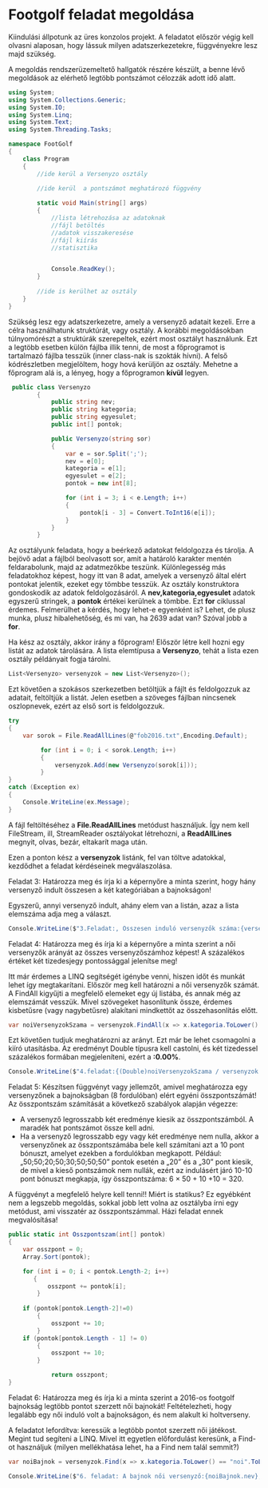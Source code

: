 
# Footgolf feladat megoldása

Kiindulási állpotunk az üres konzolos projekt. A feladatot először végig kell olvasni alaposan, hogy lássuk milyen adatszerkezetekre, függvényekre lesz majd szükség. 

A megoldás rendszerüzemeltető hallgatók részére készült, a benne lévő megoldások az elérhető legtöbb pontszámot célozzák adott idő alatt. 

```c#
using System;
using System.Collections.Generic;
using System.IO;
using System.Linq;
using System.Text;
using System.Threading.Tasks;

namespace FootGolf
{
    class Program
    {        
        //ide kerül a Versenyzo osztály

        //ide kerül  a pontszámot meghatározó függvény
        
        static void Main(string[] args)
        {
            //lista létrehozása az adatoknak
            //fájl betöltés
            //adatok visszakeresése
            //fájl kiírás
            //statisztika


            Console.ReadKey();
        }
        
        //ide is kerülhet az osztály
    }
}

```
Szükség lesz egy adatszerkezetre, amely a versenyző adatait kezeli. Erre a célra használhatunk struktúrát, vagy osztály. A korábbi megoldásokban túlnyomórészt a struktúrák szerepeltek, ezért most osztályt használunk. Ezt a legtöbb esetben külön fájlba illik tenni, de most a főprogramot is tartalmazó fájlba tesszük (inner class-nak is szokták hívni). A felső kódrészletben megjelöltem, hogy hová kerüljön az osztály. Mehetne a főprogram alá is, a lényeg, hogy a főprogramon **kívül** legyen. 

```C#
 public class Versenyzo
        {
            public string nev;
            public string kategoria;
            public string egyesulet;
            public int[] pontok;

            public Versenyzo(string sor)
            {
                var e = sor.Split(';');
                nev = e[0];
                kategoria = e[1];
                egyesulet = e[2];
                pontok = new int[8];

                for (int i = 3; i < e.Length; i++)
                {
                    pontok[i - 3] = Convert.ToInt16(e[i]);
                }
            }           
        }
```
Az osztályunk feladata, hogy a beérkező adatokat feldolgozza és tárolja. A bejövő adat a fájlból beolvasott sor, amit a határoló karakter mentén feldarabolunk, majd az adatmezőkbe teszünk. Különlegesség más feladatokhoz képest, hogy itt van 8 adat, amelyek a versenyző által elért pontokat jelentik, ezeket egy tömbbe tesszük. Az osztály konstruktora gondoskodik az adatok feldolgozásáról.
A **nev,kategoria,egyesulet** adatok egyszerű stringek, a **pontok** értékei kerülnek a tömbbe. Ezt **for** ciklussal érdemes. Felmerülhet a kérdés, hogy lehet-e egyenként is? Lehet, de plusz munka, plusz hibalehetőség, és mi van, ha 2639 adat van? Szóval jobb a **for**.

Ha kész az osztály, akkor irány a főprogram! Először létre kell hozni egy listát az adatok tárolására. A lista elemtípusa a **Versenyzo**, tehát a lista ezen osztály példányait fogja tárolni.

```C#
List<Versenyzo> versenyzok = new List<Versenyzo>();
```

Ezt követően a szokásos szerkezetben betöltjük a fájlt és feldolgozzuk az adatait, feltöltjük a listát. Jelen esetben a szöveges fájlban nincsenek oszlopnevek, ezért az első sort is feldolgozzuk.

```C#
try
{
    var sorok = File.ReadAllLines(@"fob2016.txt",Encoding.Default);

         for (int i = 0; i < sorok.Length; i++)
         {
             versenyzok.Add(new Versenyzo(sorok[i]));
         }
}
catch (Exception ex)
{
    Console.WriteLine(ex.Message);
}
```

A fájl feltöltéséhez a **File.ReadAllLines** metódust használjuk. Így nem kell FileStream, ill, StreamReader  osztályokat létrehozni, a **ReadAllLines** megnyit, olvas, bezár, eltakarít maga után.

Ezen a ponton kész a **versenyzok** listánk, fel van töltve adatokkal, kezdődhet a feladat kérdéseinek megválaszolása.

Feladat 3:
Határozza meg és írja ki a képernyőre a minta szerint, hogy hány versenyző indult összesen a két kategóriában a bajnokságon!

Egyszerű, annyi versenyző indult, ahány elem van a listán, azaz a lista elemszáma adja meg a választ.

```C#
Console.WriteLine($"3.Feladat:, Összesen induló versenyzők száma:{versenyzok.Count}");
```

Feladat 4:
Határozza meg és írja ki a képernyőre a minta szerint a női versenyzők arányát az összes versenyzőszámhoz  képest!  A  százalékos  értéket  két  tizedesjegy  pontossággal  jelenítse meg!

Itt már érdemes a LINQ segítségét igénybe venni, hiszen időt és munkát lehet így megtakarítani. 
Először meg kell határozni a női versenyzők számát. A FindAll kigyűjti a megfelelő elemeket egy új listába, és annak még az elemszámát vesszük. Mivel szövegeket hasonlítunk össze, érdemes kisbetűsre (vagy nagybetűsre) alakítani mindkettőt az összehasonlítás előtt.

```C#
var noiVersenyzokSzama = versenyzok.FindAll(x => x.kategoria.ToLower() == "noi".ToLower()).Count;
```
Ezt követően tudjuk meghatározni az arányt. Ezt már be lehet csomagolni a kiíró utasításba. Az eredményt Double típusra kell castolni, és két tizedessel százalékos formában megjeleníteni, ezért a **:0.00%**.

```C#
Console.WriteLine($"4.feladat:{(Double)noiVersenyzokSzama / versenyzok.Count:0.00%}");
```
Feladat 5:
Készítsen függvényt vagy jellemzőt, amivel meghatározza egy versenyzőnek a bajnokságban (8 fordulóban) elért egyéni összpontszámát!
Az összpontszám számítását a következő szabályok alapján végezze: 

 - A versenyző legrosszabb két eredménye kiesik az összpontszámból. A maradék hat pontszámot össze kell adni. 
 - Ha  a  versenyző  legrosszabb  egy  vagy  két  eredménye  nem  nulla,  akkor  a versenyzőnek  az  összpontszámába  bele  kell  számítani  azt  a  10  pont  bónuszt, amelyet ezekben a fordulókban megkapott. Például: „50;50;20;50;30;50;50;50” pontok esetén a „20” és a „30” pont kiesik, de mivel a kieső pontszámok nem nullák, ezért az indulásért járó 10-10 pont bónuszt megkapja, így összpontszáma: 6 × 50 + 10 +10 = 320. 
 
 A függvényt a megfelelő helyre kell tenni!! Miért is statikus?  Ez egyébként nem a legszebb megoldás, sokkal jobb lett volna az osztályba írni egy metódust, ami visszatér az összpontszámmal. Házi feladat ennek megvalósítása!

```C#
public static int Osszpontszam(int[] pontok)
{
    var osszpont = 0;
    Array.Sort(pontok);

    for (int i = 0; i < pontok.Length-2; i++)
       {
           osszpont += pontok[i];
        }
    
    if (pontok[pontok.Length-2]!=0)
        {
            osszpont += 10;
        }
    if (pontok[pontok.Length - 1] != 0)
        {
            osszpont += 10;
        }

            return osszpont;
}
```

Feladat 6:
Határozza meg és  írja ki a  minta szerint  a 2016-os footgolf  bajnokság legtöbb  pontot szerzett női bajnokát! Feltételezheti, hogy legalább egy női induló volt a bajnokságon, és nem alakult ki holtverseny.

A feladatot lefordítva: keressük a legtöbb pontot szerzett női játékost. Megint tud segíteni a LINQ. Mivel itt egyetlen előfordulást keresünk, a Find-ot használjuk (milyen mellékhatása lehet, ha a Find nem talál semmit?)

```C#
var noiBajnok = versenyzok.Find(x => x.kategoria.ToLower() == "noi".ToLower() && Osszpontszam(x.pontok) == versenyzok.Max(y => Osszpontszam(y.pontok)));

Console.WriteLine($"6. feladat: A bajnok női versenyző:{noiBajnok.nev},{Osszpontszam(noiBajnok.pontok)}");
```

